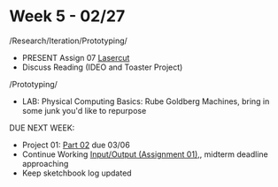 # Week 5 - 02/27

/Research/Iteration/Prototyping/
* PRESENT Assign 07 [Lasercut](lasercut.md)
* Discuss Reading (IDEO and Toaster Project)

/Prototyping/
* LAB: Physical Computing Basics: Rube Goldberg Machines, bring in some junk you'd like to repurpose 

DUE NEXT WEEK:
* Project 01: [Part 02](creative_process.md) due 03/06
* Continue Working [Input/Output (Assignment 01),](constant_inputoutput.md), midterm deadline approaching 
* Keep sketchbook log updated

